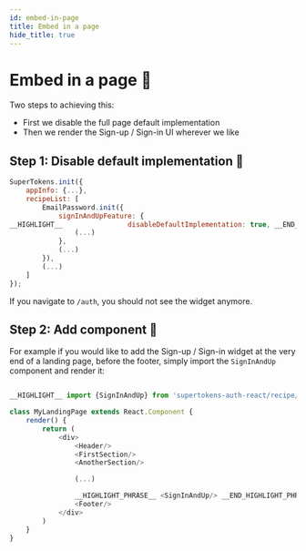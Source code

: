 ```yaml
---
id: embed-in-page
title: Embed in a page
hide_title: true
---
```


# Embed in a page 📑

Two steps to achieving this:
- First we disable the full page default implementation
- Then we render the Sign-up / Sign-in UI wherever we like


## Step 1: Disable default implementation 🔐

<!--DOCUSAURUS_CODE_TABS-->
<!--ReactJS-->

```js
SuperTokens.init({
    appInfo: {...},
    recipeList: [
        EmailPassword.init({
            signInAndUpFeature: {
__HIGHLIGHT__                disableDefaultImplementation: true, __END_HIGHLIGHT__
                (...)
            },
            (...)
        }),
        (...)
    ]
});
```

<!--END_DOCUSAURUS_CODE_TABS-->

If you navigate to `/auth`, you should not see the widget anymore.

## Step 2: Add component 📃

For example if you would like to add the Sign-up / Sign-in widget at the very end of a landing page, before the footer, simply import the `SignInAndUp` component and render it:

<!--DOCUSAURUS_CODE_TABS-->
<!--ReactJS-->

```js

__HIGHLIGHT__ import {SignInAndUp} from 'supertokens-auth-react/recipe/emailpassword'; __END_HIGHLIGHT__

class MyLandingPage extends React.Component {
    render() {
        return (
            <div>
                <Header/>
                <FirstSection/>
                <AnotherSection/>

                (...)

                __HIGHLIGHT_PHRASE__ <SignInAndUp/> __END_HIGHLIGHT_PHRASE__
                <Footer/>
            </div>
        )
    }
}
```

<!--END_DOCUSAURUS_CODE_TABS-->